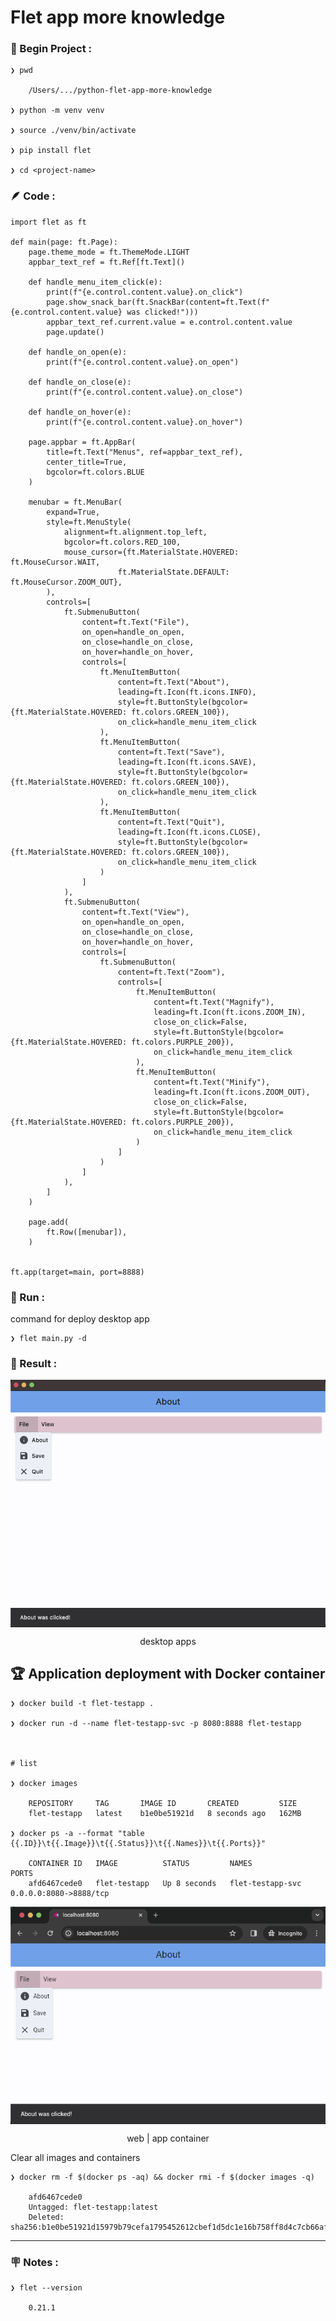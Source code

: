 # Flet app more knowledge


### &#x1F530; Begin Project :

    ❯ pwd

        /Users/.../python-flet-app-more-knowledge

    ❯ python -m venv venv

    ❯ source ./venv/bin/activate

    ❯ pip install flet

    ❯ cd <project-name>


### &#x1FAB6; Code :

    import flet as ft

    def main(page: ft.Page):
        page.theme_mode = ft.ThemeMode.LIGHT
        appbar_text_ref = ft.Ref[ft.Text]()

        def handle_menu_item_click(e):
            print(f"{e.control.content.value}.on_click")
            page.show_snack_bar(ft.SnackBar(content=ft.Text(f"{e.control.content.value} was clicked!")))
            appbar_text_ref.current.value = e.control.content.value
            page.update()

        def handle_on_open(e):
            print(f"{e.control.content.value}.on_open")

        def handle_on_close(e):
            print(f"{e.control.content.value}.on_close")

        def handle_on_hover(e):
            print(f"{e.control.content.value}.on_hover")

        page.appbar = ft.AppBar(
            title=ft.Text("Menus", ref=appbar_text_ref),
            center_title=True,
            bgcolor=ft.colors.BLUE
        )

        menubar = ft.MenuBar(
            expand=True,
            style=ft.MenuStyle(
                alignment=ft.alignment.top_left,
                bgcolor=ft.colors.RED_100,
                mouse_cursor={ft.MaterialState.HOVERED: ft.MouseCursor.WAIT,
                            ft.MaterialState.DEFAULT: ft.MouseCursor.ZOOM_OUT},
            ),
            controls=[
                ft.SubmenuButton(
                    content=ft.Text("File"),
                    on_open=handle_on_open,
                    on_close=handle_on_close,
                    on_hover=handle_on_hover,
                    controls=[
                        ft.MenuItemButton(
                            content=ft.Text("About"),
                            leading=ft.Icon(ft.icons.INFO),
                            style=ft.ButtonStyle(bgcolor={ft.MaterialState.HOVERED: ft.colors.GREEN_100}),
                            on_click=handle_menu_item_click
                        ),
                        ft.MenuItemButton(
                            content=ft.Text("Save"),
                            leading=ft.Icon(ft.icons.SAVE),
                            style=ft.ButtonStyle(bgcolor={ft.MaterialState.HOVERED: ft.colors.GREEN_100}),
                            on_click=handle_menu_item_click
                        ),
                        ft.MenuItemButton(
                            content=ft.Text("Quit"),
                            leading=ft.Icon(ft.icons.CLOSE),
                            style=ft.ButtonStyle(bgcolor={ft.MaterialState.HOVERED: ft.colors.GREEN_100}),
                            on_click=handle_menu_item_click
                        )
                    ]
                ),
                ft.SubmenuButton(
                    content=ft.Text("View"),
                    on_open=handle_on_open,
                    on_close=handle_on_close,
                    on_hover=handle_on_hover,
                    controls=[
                        ft.SubmenuButton(
                            content=ft.Text("Zoom"),
                            controls=[
                                ft.MenuItemButton(
                                    content=ft.Text("Magnify"),
                                    leading=ft.Icon(ft.icons.ZOOM_IN),
                                    close_on_click=False,
                                    style=ft.ButtonStyle(bgcolor={ft.MaterialState.HOVERED: ft.colors.PURPLE_200}),
                                    on_click=handle_menu_item_click
                                ),
                                ft.MenuItemButton(
                                    content=ft.Text("Minify"),
                                    leading=ft.Icon(ft.icons.ZOOM_OUT),
                                    close_on_click=False,
                                    style=ft.ButtonStyle(bgcolor={ft.MaterialState.HOVERED: ft.colors.PURPLE_200}),
                                    on_click=handle_menu_item_click
                                )
                            ]
                        )
                    ]
                ),
            ]
        )

        page.add(
            ft.Row([menubar]),
        )


    ft.app(target=main, port=8888)



### &#x1F3C3; Run :

command for deploy desktop app

    ❯ flet main.py -d 

    

### &#x1F3C5; Result :

<p align="center">
    <img src="./gambar-petunjuk/ss_flet_app_desk_1.png" alt="ss_flet_app_desk_1" style="display: block; margin: 0 auto;">
</p>
<p align="center">desktop apps</p>




## &#x1F3C6; Application deployment with Docker container

    ❯ docker build -t flet-testapp .

    ❯ docker run -d --name flet-testapp-svc -p 8080:8888 flet-testapp



    # list

    ❯ docker images

        REPOSITORY     TAG       IMAGE ID       CREATED         SIZE
        flet-testapp   latest    b1e0be51921d   8 seconds ago   162MB

    ❯ docker ps -a --format "table {{.ID}}\t{{.Image}}\t{{.Status}}\t{{.Names}}\t{{.Ports}}"

        CONTAINER ID   IMAGE          STATUS         NAMES              PORTS
        afd6467cede0   flet-testapp   Up 8 seconds   flet-testapp-svc   0.0.0.0:8080->8888/tcp

<p align="center">
    <img src="./gambar-petunjuk/ss_flet_app_container_1.png" alt="ss_flet_app_container_1" style="display: block; margin: 0 auto;">
</p>
<p align="center">web | app container</p>


Clear all images and containers

    ❯ docker rm -f $(docker ps -aq) && docker rmi -f $(docker images -q)

        afd6467cede0
        Untagged: flet-testapp:latest
        Deleted: sha256:b1e0be51921d15979b79cefa1795452612cbef1d5dc1e16b758ff8d4c7cb66af






---

### &#x1FAA7; Notes :

    ❯ flet --version

        0.21.1
